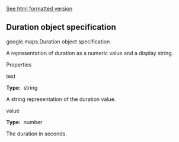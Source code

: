 [See html formatted version](https://huasofoundries.github.io/google-maps-documentation/Duration.html)


Duration object specification
-----------------------------

google.maps.Duration object specification

A representation of duration as a numeric value and a display string.

Properties

text

**Type:**  string

A string representation of the duration value.

value

**Type:**  number

The duration in seconds.